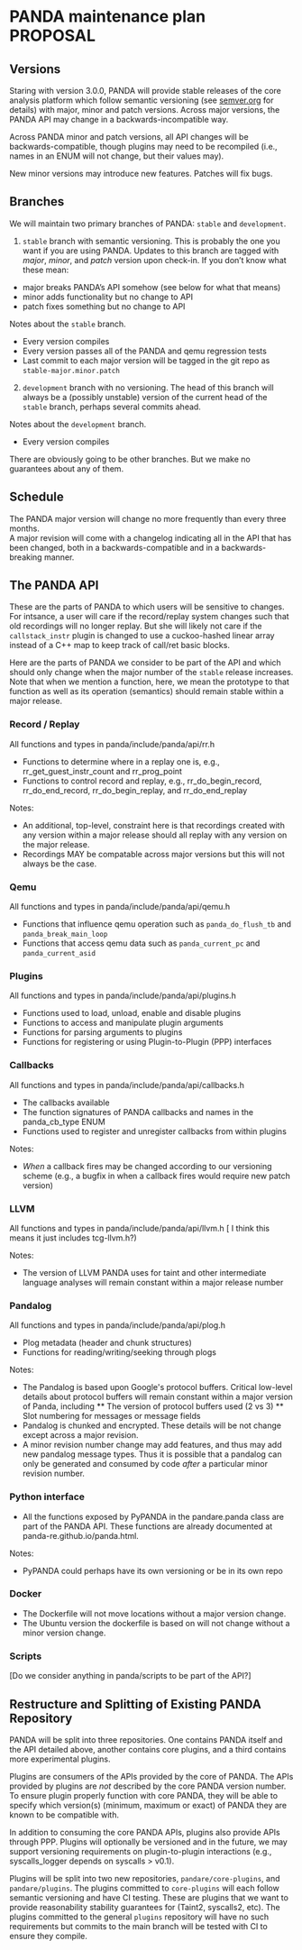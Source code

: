 # PANDA maintenance plan PROPOSAL

## Versions
Staring with version 3.0.0, PANDA will provide stable releases of the core analysis platform which follow semantic versioning (see [semver.org](http://semver.org) for details) with major, minor and patch versions. Across major versions, the PANDA API may change in a backwards-incompatible way. 

Across PANDA minor and patch versions, all API changes will be backwards-compatible, though plugins may need to be recompiled (i.e., names in an ENUM will not change, but their values may).

New minor versions may introduce new features.  Patches will fix bugs.

## Branches
We will maintain two primary branches of PANDA: `stable` and `development`.

1. `stable` branch with semantic versioning. This is probably the one you want if you are using PANDA. Updates to this branch are tagged with *major*, *minor*, and *patch* version upon check-in. If you don’t know what these mean: 
- major breaks PANDA’s API somehow (see below for what that means)
- minor adds functionality but no change to API
- patch fixes something but no change to API

Notes about the `stable` branch.
- Every version compiles  
- Every version passes all of the PANDA and qemu regression tests
- Last commit to each major version will be tagged in the git repo as `stable-major.minor.patch` 

2. `development` branch with no versioning.  The head of this branch will always be a (possibly unstable) version of the current head of the `stable` branch, perhaps several commits ahead.  

Notes about the `development` branch.
- Every version compiles

There are obviously going to be other branches.  But we make no guarantees about any of them.


## Schedule

The PANDA major version will change no more frequently than every three months.  
A major revision will come with a changelog indicating all in the API that has been changed, both in a backwards-compatible and in a backwards-breaking manner.

## The PANDA API

These are the parts of PANDA to which users will be sensitive to changes.  For intsance, a user will care if the record/replay system changes such that old recordings will no longer replay.  But she will likely not care if the `callstack_instr` plugin is changed to use a cuckoo-hashed linear array instead of a C++ map to keep track of call/ret basic blocks.

Here are the parts of PANDA we consider to be part of the API and which should only change when the major number of the `stable` release increases.
Note that when we mention a function, here, we mean the prototype to that function as well as its operation (semantics) should remain stable within a major release.

### Record / Replay
All functions and types in panda/include/panda/api/rr.h 
* Functions to determine where in a replay one is, e.g., rr_get_guest_instr_count and rr_prog_point
* Functions to control record and replay, e.g., rr_do_begin_record, rr_do_end_record,  rr_do_begin_replay, and rr_do_end_replay

Notes:
* An additional, top-level, constraint here is that recordings created with any version within a major release should all replay with any version on the major release.
* Recordings MAY be compatable across major versions but this will not always be the case.

### Qemu
All functions and types in panda/include/panda/api/qemu.h
* Functions that influence qemu operation such as `panda_do_flush_tb` and `panda_break_main_loop`
* Functions that access qemu data such as `panda_current_pc` and `panda_current_asid`

### Plugins
All functions and types in panda/include/panda/api/plugins.h
* Functions used to load, unload, enable and disable plugins
* Functions to access and manipulate plugin arguments
* Functions for parsing arguments to plugins
* Functions for registering or using Plugin-to-Plugin (PPP) interfaces

### Callbacks
All functions and types in panda/include/panda/api/callbacks.h
* The callbacks available
* The function signatures of PANDA callbacks and names in the panda_cb_type ENUM 
* Functions used to register and unregister callbacks from within plugins

Notes:
* *When* a callback fires may be changed according to our versioning scheme (e.g., a bugfix in when a callback fires would require new patch version)

### LLVM
All functions and types in panda/include/panda/api/llvm.h
[ I think this means it just includes tcg-llvm.h?)

Notes:
* The version of LLVM PANDA uses for taint and other intermediate language analyses will remain constant within a major release number

### Pandalog
All functions and types in panda/include/panda/api/plog.h
* Plog metadata (header and chunk structures)
* Functions for reading/writing/seeking through plogs

Notes:
* The Pandalog is based upon Google's protocol buffers.  Critical low-level details about protocol buffers will remain constant within a major version of Panda, including
** The version of protocol buffers used (2 vs 3)
** Slot numbering for messages or message fields
* Pandalog is chunked and encrypted.  These details will be not change except across a major revision.
* A minor revision number change may add features, and thus may add new pandalog message types.  Thus it is possible that a pandalog can only be generated and consumed by code *after* a particular minor revision number.

### Python interface
* All the functions exposed by PyPANDA in the pandare.panda class are part of the PANDA API. These functions are already documented at panda-re.github.io/panda.html.

Notes:
* PyPANDA could perhaps have its own versioning or be in its own repo

### Docker 
* The Dockerfile will not move locations without a major version change. 
* The Ubuntu version the dockerfile is based on will not change without a minor version change.

### Scripts
[Do we consider anything in panda/scripts to be part of the API?]

## Restructure and Splitting of Existing PANDA Repository

PANDA will be split into three repositories.  One contains PANDA itself and the API detailed above, another contains core plugins, and a third contains more experimental plugins.

Plugins are consumers of the APIs provided by the core of PANDA. The APIs provided by plugins are *not* described by the core PANDA version number.
To ensure plugin properly function with core PANDA, they will be able to specify which version(s) (minimum, maximum or exact) of PANDA they are known to be compatible with.

In addition to consuming the core PANDA APIs, plugins also provide APIs through PPP.
Plugins will optionally be versioned and in the future, we may support versioning requirements on plugin-to-plugin interactions (e.g., syscalls_logger depends on syscalls > v0.1).

Plugins will be split into two new repositories, `pandare/core-plugins`, and `pandare/plugins`.
The plugins committed to `core-plugins` will each follow semantic versioning and have CI testing. These are plugins that we want to provide reasonability stability guarantees for (Taint2, syscalls2, etc).
The plugins committed to the general `plugins` repository will have no such requirements but commits to the main branch will be tested with CI to ensure they compile.


